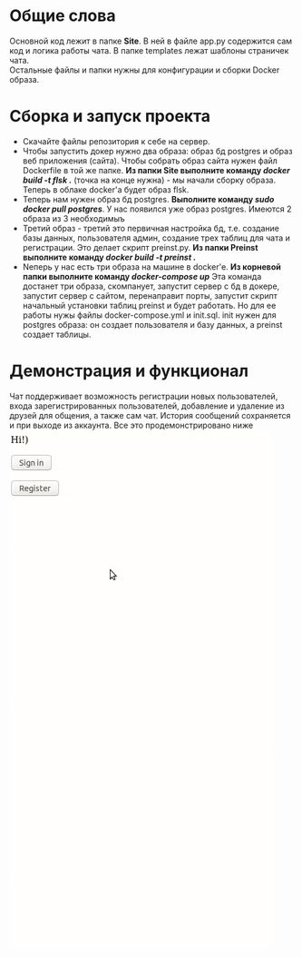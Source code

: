 # Общие слова
Основной код лежит в папке **Site**. В ней в файле app.py содержится сам код и логика работы чата. В папке templates лежат шаблоны страничек чата.  
Остальные файлы и папки нужны для конфигурации и сборки Docker образа.

# Сборка и запуск проекта
* Скачайте файлы репозитория к себе на сервер. 
* Чтобы запустить докер нужно два образа: образ бд postgres и образ веб приложения (сайта).
Чтобы собрать образ сайта нужен файл Dockerfile в той же папке. 
**Из папки Site выполните команду *docker build -t flsk .*** (точка на конце нужна) - мы начали сборку образа.
Теперь в облаке docker'a будет образ flsk.
* Теперь нам нужен образ бд postgres. 
**Выполните команду *sudo docker pull postgres***. У нас появился уже образ postgres. Имеются 2 образа из 3 необходимыъ
* Третий образ - третий это первичная настройка бд, т.е. создание базы данных, пользователя админ, создание трех таблиц для чата и регистрации. Это делает скрипт preinst.py.
**Из папки Preinst выполните команду *docker build -t preinst .***
* Nеперь у нас есть три образа на машине в docker'e.
**Из корневой папки выполните команду *docker-compose up***
Эта команда достанет три образа, скомпанует, запустит сервер с бд в докере, запустит сервер с сайтом, перенаправит порты, запустит скрипт начальный установки таблиц preinst и будет работать. Но для ее работы нужы файлы docker-compose.yml и init.sql. init нужен для postgres образа: он создает пользователя и базу данных, а preinst создает таблицы.

# Демонстрация и функционал
Чат поддерживает возможность регистрации новых пользователей, входа зарегистрированных пользователей, добавление и удаление из друзей для общения, а также сам чат. История сообщений сохраняется и при выходе из аккаунта. Все это продемонстрировано ниже
![Иллюстрация](https://github.com/plyuspavel/Chat_MTII/blob/master/demo_true.gif)
